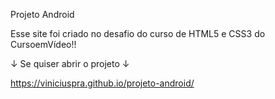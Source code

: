 
Projeto Android

Esse site foi criado no desafio do curso de HTML5 e CSS3 do CursoemVídeo!!

↓ Se quiser abrir o projeto ↓

https://viniciuspra.github.io/projeto-android/
